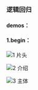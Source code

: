 ### 逻辑回归
#### demos：
#### 1.begin：
![1 片头](https://github.com/user-attachments/assets/5150e2aa-9e42-4a76-a5dd-ca08252440db)

![2 介绍](https://github.com/user-attachments/assets/c9ee0b1a-be64-4392-bddd-7be798677037)

![3 主体](https://github.com/user-attachments/assets/9248bb74-6be3-40f0-b95f-782392ae8be9)
